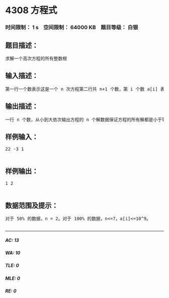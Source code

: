 # 4308 方程式   
### 时间限制： 1 s&nbsp;&nbsp;&nbsp;&nbsp;空间限制： 64000 KB&nbsp;&nbsp;&nbsp;&nbsp;题目等级： 白银  
## 题目描述：  

<pre>
求解一个高次方程的所有整数根
</pre>
  
  
## 输入描述：  

<pre>
第一行一个数表示这是一个 n 次方程第二行共 n+1 个数，第 i 个数 a[i] 表示 x^i-1 前的系数，最高次项前系数一定为1
</pre>
  
  
## 输出描述：  

<pre>
一行 n 个数，从小到大依次输出方程的 n 个解数据保证方程的所有解都是小于等于 20 的正整数，并且没有重根
</pre>
  
  
## 样例输入：  

<pre>
22 -3 1  

</pre>
  
  
## 样例输出：  

<pre>
1 2  

</pre>
  
  
## 数据范围及提示：  

<pre>
对于 50% 的数据，n = 2。对于 100% 的数据，n<=7，a[i]<=10^9。  

</pre>
  
  
***  

##### AC: 13  
##### WA: 10  
##### TLE: 0  
##### MLE: 0  
##### RE: 0  
